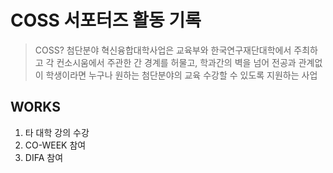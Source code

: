 # COSS 서포터즈 활동 기록
> COSS? 첨단분야 혁신융합대학사업은 교육부와 한국연구재단대학에서 주최하고 각 컨소시움에서 주관한 간 경계를 허물고, 학과간의 벽을 넘어 전공과 관계없이 학생이라면 누구나 원하는 첨단분야의 교육 수강할 수 있도록 지원하는 사업
>
## WORKS
1. 타 대학 강의 수강
2. CO-WEEK 참여
3. DIFA 참여
